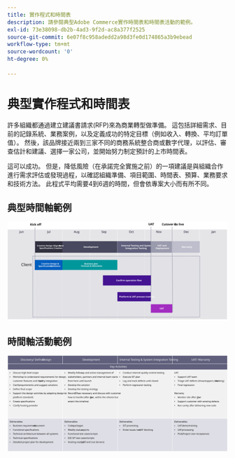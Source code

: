 ```yaml
---
title: 實作程式和時間表
description: 請參閱典型Adobe Commerce實作時間表和時間表活動的範例。
exl-id: 73e38098-db2b-4ad3-9f2d-ac8a377f2525
source-git-commit: 6e07f8c958adedd2a98d3fe0d174865a3b9ebead
workflow-type: tm+mt
source-wordcount: '0'
ht-degree: 0%

---
```



# 典型實作程式和時間表

許多組織都通過建立建議書請求(RFP)來為商業轉型做準備。 這包括詳細需求、目前的記錄系統、業務案例，以及定義成功的特定目標（例如收入、轉換、平均訂單值）。 然後，該品牌接近兩到三家不同的商務系統整合商或數字代理，以評估、審查估計和建議、選擇一家公司，並開始努力制定預計的上市時間表。

這可以成功。 但是，降低風險（在承諾完全實施之前）的一項建議是與組織合作進行需求評估或發現過程，以確認組織準備、項目範圍、時間表、預算、業務要求和技術方法。 此程式平均需要4到6週的時間，但會依專案大小而有所不同。

## 典型時間軸範例

![典型商務實作時間表範例](../../assets/playbooks/timeline-example.svg)

## 時間軸活動範例

![商務實作時間表活動範例](../../assets/playbooks/timeline-activities-example.svg)
